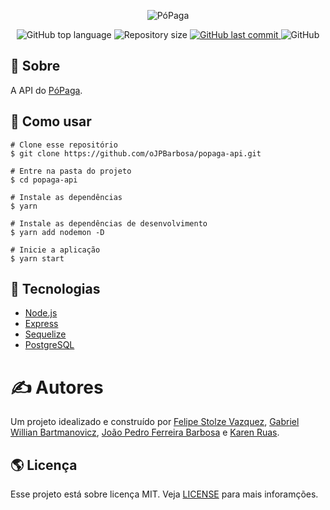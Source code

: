 <p align="center">
  <img alt="PóPaga" src="https://user-images.githubusercontent.com/79005271/141879254-bdcea31e-36c4-4c07-b6f9-6425cf737612.gif">
</p>

<p align="center">
  <img alt="GitHub top language" src="https://img.shields.io/github/languages/top/oJPBarbosa/popaga-api.svg">

  <img alt="Repository size" src="https://img.shields.io/github/repo-size/oJPBarbosa/popaga-api.svg">
  <a href="https://github.com/oJPBarbosa/popaga-api/commits/master">
    <img alt="GitHub last commit" src="https://img.shields.io/github/last-commit/oJPBarbosa/popaga-api.svg">
  </a>
  <img alt="GitHub" src="https://img.shields.io/github/license/oJPBarbosa/popaga-api.svg">
</p>

## 🎯 Sobre

A API do [PóPaga](https://github.com/obielwb/popaga).

## 🙋 Como usar

```
# Clone esse repositório
$ git clone https://github.com/oJPBarbosa/popaga-api.git

# Entre na pasta do projeto
$ cd popaga-api

# Instale as dependências
$ yarn

# Instale as dependências de desenvolvimento
$ yarn add nodemon -D

# Inicie a aplicação
$ yarn start
```

## :rocket: Tecnologias

- [Node.js](https://nodejs.org/)
- [Express](https://expressjs.com/)
- [Sequelize](https://sequelize.org/)
- [PostgreSQL](https://www.postgresql.org/)

# ✍️ Autores

Um projeto idealizado e construído por [Felipe Stolze Vazquez](https://github.com/Vazqual), [Gabriel Willian Bartmanovicz](https://github.com/obielwb), [João Pedro Ferreira Barbosa](https://github.com/oJPBarbosa) e [Karen Ruas](https://github.com/annRuas).

## 🌎 Licença

Esse projeto está sobre licença MIT. Veja [LICENSE](https://github.com/oJPBarbosa/popaga-api/blob/main/LICENSE) para mais inforamções.
